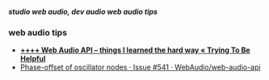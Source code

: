 _**studio web audio, dev audio web audio tips**_

### web audio tips

- [**++++ Web Audio API – things I learned the hard way « Trying To Be Helpful**](http://blog.szynalski.com/2014/04/web-audio-api/)
- [Phase-offset of oscillator nodes · Issue #541 · WebAudio/web-audio-api](https://github.com/WebAudio/web-audio-api/issues/541)
